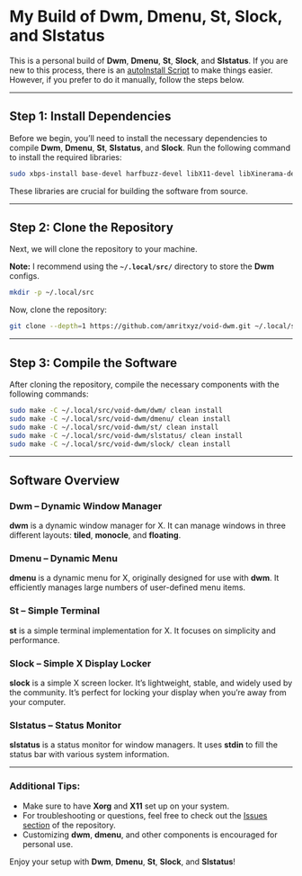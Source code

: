# My Build of Dwm, Dmenu, St, Slock, and Slstatus

This is a personal build of **Dwm**, **Dmenu**, **St**, **Slock**, and **Slstatus**. If you are new to this process, there is an [autoInstall Script](https://github.com/amritxyz/void-install) to make things easier. However, if you prefer to do it manually, follow the steps below.

---

## Step 1: Install Dependencies

Before we begin, you’ll need to install the necessary dependencies to compile **Dwm**, **Dmenu**, **St**, **Slstatus**, and **Slock**. Run the following command to install the required libraries:

```bash
sudo xbps-install base-devel harfbuzz-devel libX11-devel libXinerama-devel libXft-devel libXrandr-devel
```

These libraries are crucial for building the software from source.

---

## Step 2: Clone the Repository

Next, we will clone the repository to your machine. 

**Note:** I recommend using the **`~/.local/src/`** directory to store the **Dwm** configs.

```bash
mkdir -p ~/.local/src
```

Now, clone the repository:

```bash
git clone --depth=1 https://github.com/amritxyz/void-dwm.git ~/.local/src/void-dwm
```

---

## Step 3: Compile the Software

After cloning the repository, compile the necessary components with the following commands:

```bash
sudo make -C ~/.local/src/void-dwm/dwm/ clean install
sudo make -C ~/.local/src/void-dwm/dmenu/ clean install
sudo make -C ~/.local/src/void-dwm/st/ clean install
sudo make -C ~/.local/src/void-dwm/slstatus/ clean install
sudo make -C ~/.local/src/void-dwm/slock/ clean install
```

---

## Software Overview

### **Dwm** – Dynamic Window Manager  
**dwm** is a dynamic window manager for X. It can manage windows in three different layouts: **tiled**, **monocle**, and **floating**.

### **Dmenu** – Dynamic Menu  
**dmenu** is a dynamic menu for X, originally designed for use with **dwm**. It efficiently manages large numbers of user-defined menu items.

### **St** – Simple Terminal  
**st** is a simple terminal implementation for X. It focuses on simplicity and performance.

### **Slock** – Simple X Display Locker  
**slock** is a simple X screen locker. It’s lightweight, stable, and widely used by the community. It’s perfect for locking your display when you’re away from your computer.

### **Slstatus** – Status Monitor  
**slstatus** is a status monitor for window managers. It uses **stdin** to fill the status bar with various system information.

---

### Additional Tips:
- Make sure to have **Xorg** and **X11** set up on your system.
- For troubleshooting or questions, feel free to check out the [Issues section](https://github.com/amritxyz/void-dwm/issues) of the repository.
- Customizing **dwm**, **dmenu**, and other components is encouraged for personal use.

Enjoy your setup with **Dwm**, **Dmenu**, **St**, **Slock**, and **Slstatus**!
